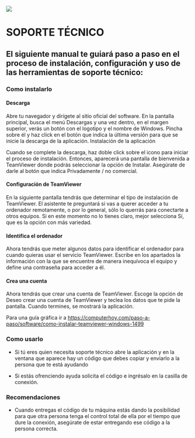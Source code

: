 ![](https://pbs.twimg.com/profile_images/692291794567061505/sOJTY29d.png)


# **SOPORTE TÉCNICO**

## El siguiente manual te guiará paso a paso en el proceso de instalación, configuración y uso de las herramientas de soporte técnico:

### Como instalarlo

#### Descarga
Abre tu navegador y dirígete al sitio oficial del software. En la pantalla principal, busca el menú Descargas y una vez dentro, en el margen superior, verás un botón con el logotipo y el nombre de Windows. Pincha sobre él y haz click en el botón que indica la última versión para que se inicie la descarga de la aplicación.
Instalación de la aplicación

Cuando se complete la descarga, haz doble click sobre el icono para iniciar el proceso de instalación. Entonces, aparecerá una pantalla de bienvenida a TeamViewer donde podrás seleccionar la opción de Instalar. Asegúrate de darle al botón que indica Privadamente / no comercial.

#### Configuración de TeamViewer

En la siguiente pantalla tendrás que determinar el tipo de instalación de TeamViewer. El asistente te preguntará si vas a querer acceder a tu ordenador remotamente, o por lo general, sólo lo querrás para conectarte a otros equipos. Si en este momento no lo tienes claro, mejor selecciona Sí, que es la opción con más variedad.

#### Identifica el ordenador

Ahora tendrás que meter algunos datos para identificar el ordenador para cuando quieras usar el servicio TeamViewer. Escribe en los apartados la información con la que se encuentre de manera inequívoca el equipo y define una contraseña para acceder a él.

#### Crea una cuenta

Ahora tendrás que crear una cuenta de TeamViewer. Escoge la opción de Deseo crear una cuenta de TeamViewer y teclea los datos que te pide la pantalla. Cuando termines, se mostrará la aplicación.

Para una guía gráfica ir a https://computerhoy.com/paso-a-paso/software/como-instalar-teamviewer-windows-1499

### Como usarlo

* Si tú eres quien necesita soporte técnico abre la aplicación y en la ventana que aparece hay un código que debes copiar y enviarlo a la persona que te está ayudando

* Si estás ofrenciendo ayuda solicita el código e ingrésalo en la casilla de conexión.

### Recomendaciones

* Cuando entregas el código de tu máquina estás dando la posibilidad para que otra persona tenga el control total de ella por el tiempo que dure la conexión, asegúrate de estar entregando ese código a la persona correcta.
